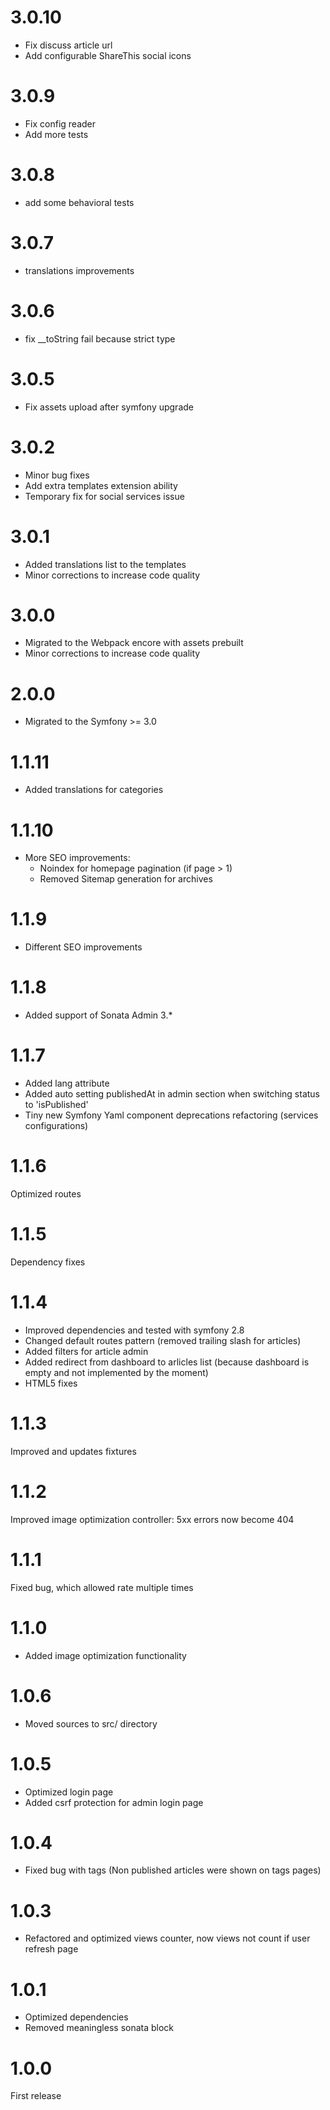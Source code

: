 3.0.10
=====
 - Fix discuss article url
 - Add configurable ShareThis social icons  
 
3.0.9
=====
 - Fix config reader
 - Add more tests 

3.0.8
=====
 - add some behavioral tests
 
3.0.7
=====
 - translations improvements

3.0.6
=====
 - fix __toString fail because strict type
 
3.0.5
=====
 - Fix assets upload after symfony upgrade 

3.0.2
=====
 - Minor bug fixes
 - Add extra templates extension ability
 - Temporary fix for social services issue

3.0.1
=====
 - Added translations list to the templates
 - Minor corrections to increase code quality

3.0.0
=====
 - Migrated to the Webpack encore with assets prebuilt
 - Minor corrections to increase code quality

2.0.0
=====
 - Migrated to the Symfony >= 3.0

1.1.11
=====
 - Added translations for categories 

1.1.10
=====
 - More SEO improvements:
    - Noindex for homepage pagination (if page > 1)
    - Removed Sitemap generation for archives

1.1.9
=====
 - Different SEO improvements

1.1.8
=====
 - Added support of Sonata Admin 3.*


1.1.7
=====
 - Added lang attribute
 - Added auto setting publishedAt in admin section when switching status to 'isPublished'
 - Tiny new Symfony Yaml component deprecations refactoring (services configurations)


1.1.6
=====
Optimized routes


1.1.5
=====
Dependency fixes


1.1.4
=====
 - Improved dependencies and tested with symfony 2.8
 - Changed default routes pattern (removed trailing slash for articles)
 - Added filters for article admin
 - Added redirect from dashboard to arlicles list (because dashboard is empty and not implemented by the moment)
 - HTML5 fixes


1.1.3
=====
Improved and updates fixtures


1.1.2
=====
Improved image optimization controller: 5xx errors now become 404


1.1.1
=====
Fixed bug, which allowed rate multiple times


1.1.0
=====
- Added image optimization functionality


1.0.6
=====
- Moved sources to src/ directory


1.0.5
=====
- Optimized login page
- Added csrf protection for admin login page


1.0.4
=====

- Fixed bug with tags (Non published articles were shown on tags pages)


1.0.3
=====
-  Refactored and optimized views counter, now views not count if user refresh page


1.0.1
=====

- Optimized dependencies
- Removed meaningless sonata block 


1.0.0
=====

First release
